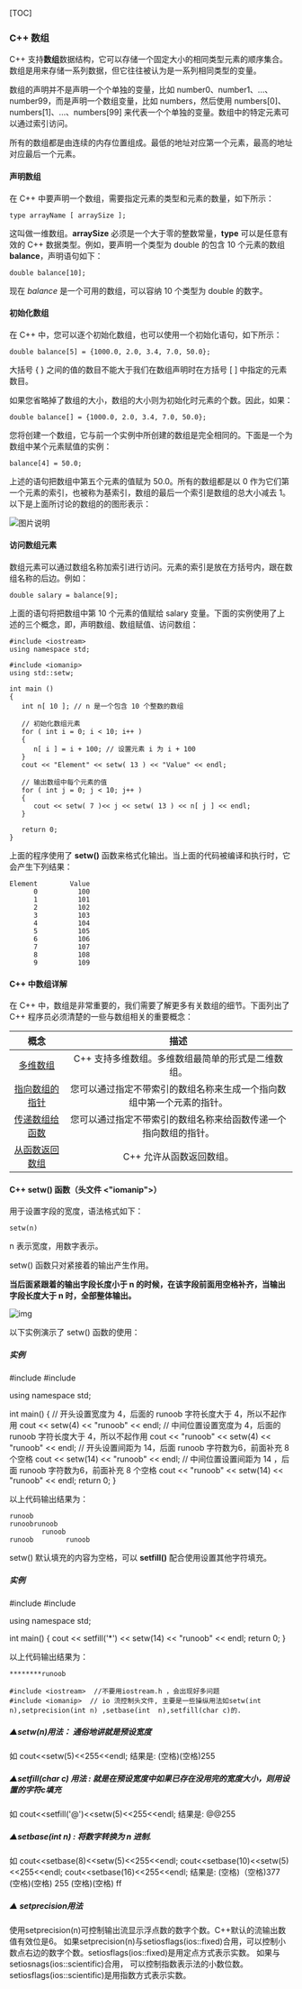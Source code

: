 [TOC]

### C++ 数组

C++ 支持**数组**数据结构，它可以存储一个固定大小的相同类型元素的顺序集合。数组是用来存储一系列数据，但它往往被认为是一系列相同类型的变量。

数组的声明并不是声明一个个单独的变量，比如 number0、number1、...、number99，而是声明一个数组变量，比如 numbers，然后使用 numbers[0]、numbers[1]、...、numbers[99] 来代表一个个单独的变量。数组中的特定元素可以通过索引访问。

所有的数组都是由连续的内存位置组成。最低的地址对应第一个元素，最高的地址对应最后一个元素。

#### 声明数组

在 C++ 中要声明一个数组，需要指定元素的类型和元素的数量，如下所示：

```
type arrayName [ arraySize ];
```

这叫做一维数组。**arraySize** 必须是一个大于零的整数常量，**type** 可以是任意有效的 C++ 数据类型。例如，要声明一个类型为 double 的包含 10 个元素的数组 **balance**，声明语句如下：

```
double balance[10];
```

现在 *balance* 是一个可用的数组，可以容纳 10 个类型为 double 的数字。

#### 初始化数组

在 C++ 中，您可以逐个初始化数组，也可以使用一个初始化语句，如下所示：

```
double balance[5] = {1000.0, 2.0, 3.4, 7.0, 50.0};
```

大括号 { } 之间的值的数目不能大于我们在数组声明时在方括号 [ ] 中指定的元素数目。

如果您省略掉了数组的大小，数组的大小则为初始化时元素的个数。因此，如果：

```
double balance[] = {1000.0, 2.0, 3.4, 7.0, 50.0};
```

您将创建一个数组，它与前一个实例中所创建的数组是完全相同的。下面是一个为数组中某个元素赋值的实例：

```
balance[4] = 50.0;
```

上述的语句把数组中第五个元素的值赋为 50.0。所有的数组都是以 0 作为它们第一个元素的索引，也被称为基索引，数组的最后一个索引是数组的总大小减去 1。以下是上面所讨论的数组的的图形表示：

![图片说明](E:\笔记\图片库\334190970_1569293564825_01DCB7AF3945BA0FD64A3927F2B69FB4.jpeg)

#### 访问数组元素

数组元素可以通过数组名称加索引进行访问。元素的索引是放在方括号内，跟在数组名称的后边。例如：

```
double salary = balance[9];
```

上面的语句将把数组中第 10 个元素的值赋给 salary 变量。下面的实例使用了上述的三个概念，即，声明数组、数组赋值、访问数组：

```
#include <iostream>
using namespace std;

#include <iomanip>
using std::setw;

int main ()
{
   int n[ 10 ]; // n 是一个包含 10 个整数的数组

   // 初始化数组元素          
   for ( int i = 0; i < 10; i++ )
   {
      n[ i ] = i + 100; // 设置元素 i 为 i + 100
   }
   cout << "Element" << setw( 13 ) << "Value" << endl;

   // 输出数组中每个元素的值                     
   for ( int j = 0; j < 10; j++ )
   {
      cout << setw( 7 )<< j << setw( 13 ) << n[ j ] << endl;
   }

   return 0;
}
```

上面的程序使用了 **setw()** 函数来格式化输出。当上面的代码被编译和执行时，它会产生下列结果：

```
Element        Value
      0          100
      1          101
      2          102
      3          103
      4          104
      5          105
      6          106
      7          107
      8          108
      9          109
```

#### C++ 中数组详解

在 C++ 中，数组是非常重要的，我们需要了解更多有关数组的细节。下面列出了 C++ 程序员必须清楚的一些与数组相关的重要概念：

|                             概念                             |                             描述                             |
| :----------------------------------------------------------: | :----------------------------------------------------------: |
| [多维数组](https://www.nowcoder.com/tutorial/10003/45d93fe9347a4b32a9a267300588685c) |      C++ 支持多维数组。多维数组最简单的形式是二维数组。      |
| [指向数组的指针](https://www.nowcoder.com/tutorial/10003/bd8e3c0fb7754e3996c9a67d19e0cd72) | 您可以通过指定不带索引的数组名称来生成一个指向数组中第一个元素的指针。 |
| [传递数组给函数](https://www.nowcoder.com/tutorial/10003/61efa7acab174119983635ecc11a1463) | 您可以通过指定不带索引的数组名称来给函数传递一个指向数组的指针。 |
| [从函数返回数组](https://www.nowcoder.com/tutorial/10003/effdc4d32d4246a6ab78e478b68464a4) |                   C++ 允许从函数返回数组。                   |

#### C++ setw() 函数（头文件 <"iomanip">）

用于设置字段的宽度，语法格式如下：

```
setw(n)
```

n 表示宽度，用数字表示。

setw() 函数只对紧接着的输出产生作用。

**当后面紧跟着的输出字段长度小于 n 的时候，在该字段前面用空格补齐，当输出字段长度大于 n 时，全部整体输出。**

![img](E:\笔记\图片库\cpp-setw-20200922-RUNOOB.svg)

以下实例演示了 setw() 函数的使用：

##### 实例

\#include <iostream>
\#include <iomanip>

using namespace std;

int main()
{
  // 开头设置宽度为 4，后面的 runoob 字符长度大于 4，所以不起作用
  cout << setw(4) << "runoob" << endl;
  // 中间位置设置宽度为 4，后面的 runoob 字符长度大于 4，所以不起作用
  cout << "runoob" << setw(4) << "runoob" << endl;
  // 开头设置间距为 14，后面 runoob 字符数为6，前面补充 8 个空格
  cout << setw(14) << "runoob" << endl;
  // 中间位置设置间距为 14 ，后面 runoob 字符数为6，前面补充 8 个空格
  cout << "runoob" << setw(14) << "runoob" << endl;
  return 0;
}

以上代码输出结果为：

```
runoob
runoobrunoob
        runoob
runoob        runoob
```

setw() 默认填充的内容为空格，可以 **setfill()** 配合使用设置其他字符填充。

##### 实例

\#include <iostream>
\#include <iomanip>

using namespace std;

int main()
{
  cout << setfill('*') << setw(14) << "runoob" << endl;
  return 0;
}

以上代码输出结果为：

```
********runoob
```

```
#include <iostream>  //不要用iostream.h ，会出现好多问题
#include <iomanip>  // io 流控制头文件, 主要是一些操纵用法如setw(int n),setprecision(int n) ,setbase(int  n),setfill(char c)的.
```

#####   ▲**setw(n)用法： 通俗地讲就是预设宽度**

  如 cout<<setw(5)<<255<<endl;
  结果是:
  (空格)(空格)255

#####   ▲**setfill(char c) 用法 : 就是在预设宽度中如果已存在没用完的宽度大小，则用设置的字符c填充**

  如 cout<<setfill('@')<<setw(5)<<255<<endl;
  结果是:
  @@255

#####   ▲**setbase(int n) : 将数字转换为 n 进制.**

  如 cout<<setbase(8)<<setw(5)<<255<<endl;
  cout<<setbase(10)<<setw(5)<<255<<endl;
  cout<<setbase(16)<<255<<endl;
  结果是:
  (空格)（空格)377
  (空格)(空格) 255
  (空格)(空格) ff

#####   ▲ **setprecision用法**

  使用setprecision(n)可控制输出流显示浮点数的数字个数。C++默认的流输出数值有效位是6。
  如果setprecision(n)与setiosflags(ios::fixed)合用，可以控制小数点右边的数字个数。setiosflags(ios::fixed)是用定点方式表示实数。
  如果与setiosnags(ios::scientific)合用， 可以控制指数表示法的小数位数。setiosflags(ios::scientific)是用指数方式表示实数。